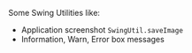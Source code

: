 Some Swing Utilities like:

* Application screenshot `SwingUtil.saveImage`
* Information, Warn, Error box messages